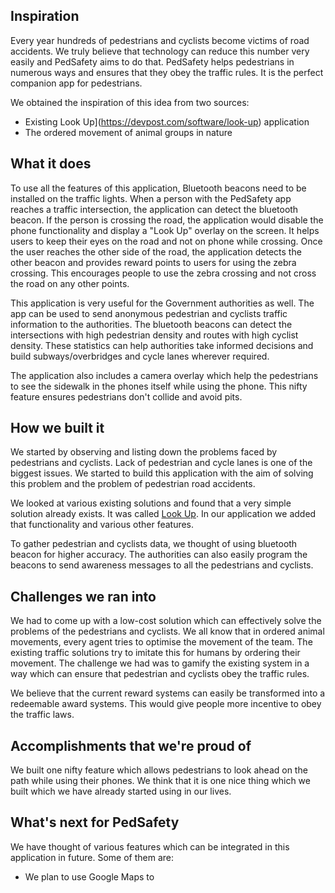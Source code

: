 ## Inspiration

Every year hundreds of pedestrians and cyclists become victims of road accidents. We truly believe that technology can reduce this number very easily and PedSafety aims to do that. PedSafety helps pedestrians in numerous ways and ensures that they obey the traffic rules. It is the perfect companion app for pedestrians.

We obtained the inspiration of this idea from two sources:

- Existing Look Up](https://devpost.com/software/look-up) application
- The ordered movement of animal groups in nature

## What it does

To use all the features of this application, Bluetooth beacons need to be installed on the traffic lights. When a person with the PedSafety app reaches a traffic intersection, the application can detect the bluetooth beacon. If the person is crossing the road, the application would disable the phone functionality and display a "Look Up" overlay on the screen. It helps users to keep their eyes on the road and not on phone while crossing. Once the user reaches the other side of the road, the application detects the other beacon and provides reward points to users for using the zebra crossing.
This encourages people to use the zebra crossing and not cross the road on any other points. 

This application is very useful for the Government authorities as well. The app can be used to send anonymous pedestrian and cyclists traffic information to the authorities. The bluetooth beacons can detect the intersections with high pedestrian density and routes with high cyclist density. These statistics can help authorities take informed decisions and build subways/overbridges and cycle lanes wherever required.

The application also includes a camera overlay which help the pedestrians to see the sidewalk in the phones itself while using the phone. This nifty feature ensures pedestrians don't collide and avoid pits. 


## How we built it

We started by observing and listing down the problems faced by pedestrians and cyclists. Lack of pedestrian and cycle lanes is one of the biggest issues. We started to build this application with the aim of solving this problem and the problem of pedestrian road accidents.

We looked at various existing solutions and found that a very simple solution already exists. It was called [Look Up](https://devpost.com/software/look-up). In our application we added that functionality and various other features.

To gather pedestrian and cyclists data, we thought of using bluetooth beacon for higher accuracy. The authorities can also easily program the beacons to send awareness messages to all the pedestrians and cyclists.

## Challenges we ran into

We had to come up with a low-cost solution which can effectively solve the problems of the pedestrians and cyclists. We all know that in ordered animal movements, every agent tries to optimise the movement of the team. The existing traffic solutions try to imitate this for humans by ordering their movement. The challenge we had was to gamify the existing system in a way which can ensure that pedestrian and cyclists obey the traffic rules.

We believe that the current reward systems can easily be transformed into a redeemable award systems. This would give people more incentive to obey the traffic laws.

## Accomplishments that we're proud of

We built one nifty feature which allows pedestrians to look ahead on the path while using their phones. We think that it is one nice thing which we built which we have already started using in our lives. 

## What's next for PedSafety

We have thought of various features which can be integrated in this application in future. Some of them are:

- We plan to use Google Maps to 

